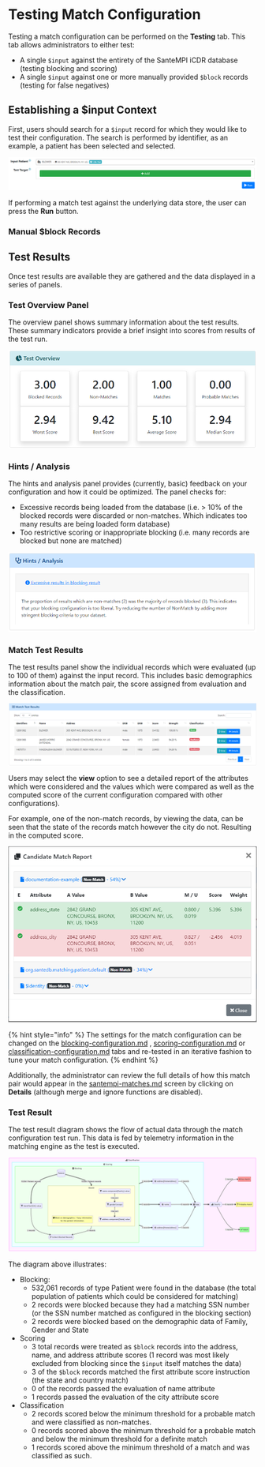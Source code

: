 # Testing Match Configuration

Testing a match configuration can be performed on the **Testing** tab. This tab allows administrators to either test:

* A single `$input` against the entirety of the SanteMPI iCDR database (testing blocking and scoring)
* A single `$input` against one or more manually provided `$block` records (testing for false negatives)

## Establishing a $input Context

First, users should search for a `$input` record for which they would like to test their configuration. The search is performed by identifier, as an example, a patient has been selected and selected.

![](<../../../.gitbook/assets/image (445) (1) (1).png>)

If performing a match test against the underlying data store, the user can press the **Run** button.

### Manual $block Records



## Test Results

Once test results are available they are gathered and the data displayed in a series of panels.

### Test Overview Panel

The overview panel shows summary information about the test results. These summary indicators provide a brief insight into scores from results of the test run.

![](<../../../.gitbook/assets/image (459) (1).png>)

### Hints / Analysis

The hints and analysis panel provides (currently, basic) feedback on your configuration and how it could be optimized. The panel checks for:

* Excessive records being loaded from the database (i.e. > 10% of the blocked records were discarded or non-matches. Which indicates too many results are being loaded form database)
* Too restrictive scoring or inappropriate blocking (i.e. many records are blocked but none are matched)

![](<../../../.gitbook/assets/image (437) (1).png>)

### Match Test Results

The test results panel show the individual records which were evaluated (up to 100 of them) against the input record. This includes basic demographics information about the match pair, the score assigned from evaluation and the classification.

![](<../../../.gitbook/assets/image (456) (1).png>)

Users may select the **view** option to see a detailed report of the attributes which were considered and the values which were compared as well as the computed score of the current configuration compared with other configurations).

For example, one of the non-match records, by viewing the data, can be seen that the state of the records match however the city do not. Resulting in the computed score.

![](<../../../.gitbook/assets/image (429) (1).png>)

{% hint style="info" %}
The settings for the match configuration can be changed on the [blocking-configuration.md](blocking-configuration.md "mention") , [scoring-configuration.md](scoring-configuration.md "mention") or [classification-configuration.md](classification-configuration.md "mention") tabs and re-tested in an iterative fashion to tune your match configuration.
{% endhint %}

Additionally, the administrator can review the full details of how this match pair would appear in the [santempi-matches.md](../santempi-matches.md "mention") screen by clicking on **Details** (although merge and ignore functions are disabled).

### Test Result

The test result diagram shows the flow of actual data through the match configuration test run. This data is fed by telemetry information in the matching engine as the test is executed.

![](<../../../.gitbook/assets/image (424).png>)

The diagram above illustrates:

* Blocking:
  * 532,061 records of type Patient were found in the database (the total population of patients which could be considered for matching)
  * 2 records were blocked because they had a matching SSN number (or the SSN number matched as configured in the blocking section)
  * 2 records were blocked based on the demographic data of Family, Gender and State
* Scoring
  * 3 total records were treated as `$block` records into the address, name, and address attribute scores (1 record was most likely excluded from blocking since the `$input` itself matches the data)
  * 3 of the `$block` records matched the first attribute score instruction (the state and country match)
  * 0 of the records passed the evaluation of name attribute
  * 1 records passed the evaluation of the city attribute score
* Classification
  * 2 records scored below the minimum threshold for a probable match and were classified as non-matches.
  * 0 records scored above the minimum threshold for a probable match and below the minimum  threshold for a definite match
  * 1 records scored above the minimum threshold of a match and was classified as such.
